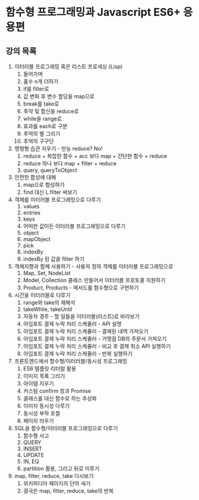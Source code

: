 # 함수형 프로그래밍과 Javascript ES6+ 응용편

## 강의 목록

1. 이터러블 프로그래밍 혹은 리스트 프로세싱 (Lisp)
    1. 들어가며
    2. 홀수 n개 더하기
    3. if를 filter로
    4. 값 변화 후 변수 할당을 map으로
    5. break를 take로
    6. 축약 및 합산을 reduce로
    7. while을 range로
    8. 효과를 each로 구분
    9. 추억의 별 그리기
    10. 추억의 구구단
2. 명령형 습관 지우기 - 만능 reduce? No!
    1. reduce + 복잡한 함수 + acc 보다 map + 간단한 함수 + reduce
    2. reduce 하나 보다 map + filter + reduce
    3. query, queryToObject
3. 안전한 합성에 대해
    1. map으로 합성하기
    2. find 대신 L.filter 써보기
4. 객체를 이터러블 프로그래밍으로 다루기
    1. values
    2. entries
    3. keys
    4. 어떠한 값이든 이터러블 프로그래밍으로 다루기
    5. object
    6. mapObject
    7. pick
    8. indexBy
    9. indexBy 된 값을 filter 하기
5. 객체지향과 함께 사용하기 - 사용자 정의 객체를 이터러블 프로그래밍으로
    1. Map, Set, NodeList
    2. Model, Collection 클래스 만들어서 이터러블 프로토콜 지원하기
    3. Product, Products - 메서드를 함수형으로 구현하기
6. 시간을 이터러블로 다루기
    1. range와 take의 재해석
    2. takeWhile, takeUntil
    3. 자동차 경주 - 할 일들을 이터러블(리스트)로 바라보기
    4. 아임포트 결제 누락 처리 스케쥴러 - API 설명
    5. 아임포트 결제 누락 처리 스케쥴러 - 결제된 내역 가져오기
    6. 아임포트 결제 누락 처리 스케쥴러 - 가맹점 DB의 주문서 가져오기
    7. 아임포트 결제 누락 처리 스케쥴러 - 비교 후 결제 취소 API 실행하기
    8. 아임포트 결제 누락 처리 스케쥴러 - 반복 실행하기
7. 프론트엔드에서 함수형/이터러블/동시성 프로그래밍
    1. ES6 템플릿 리터럴 활용
    2. 이미지 목록 그리기
    3. 아이템 지우기
    4. 커스텀 confirm 창과 Promise
    5. 클래스를 대신 함수로 하는 추상화
    6. 이미지 동시성 다루기
    7. 동시성 부하 조절
    8. 페이지 띄우기
8. SQL을 함수형/이터러블 프로그래밍으로 다루기
    1. 함수형 사고
    2. QUERY
    3. INSERT
    4. UPDATE
    5. IN, EQ
    6. partition 활용, 그리고 뒤로 미루기
9. map, filter, reduce, take 다시보기
    1. 위키피디아 페이지의 단어 새기
    2. 결국은 map, filter, reduce, take의 반복